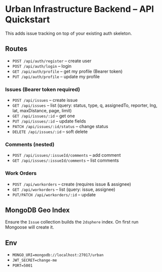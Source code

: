 
# Urban Infrastructure Backend – API Quickstart

This adds issue tracking on top of your existing auth skeleton.

## Routes

- `POST /api/auth/register` – create user
- `POST /api/auth/login` – login
- `GET /api/auth/profile` – get my profile (Bearer token)
- `PUT /api/auth/profile` – update my profile

### Issues (Bearer token required)
- `POST /api/issues` – create issue
- `GET /api/issues` – list (query: status, type, q, assignedTo, reporter, lng, lat, maxDistance, page, limit)
- `GET /api/issues/:id` – get one
- `PUT /api/issues/:id` – update fields
- `PATCH /api/issues/:id/status` – change status
- `DELETE /api/issues/:id` – soft delete

### Comments (nested)
- `POST /api/issues/:issueId/comments` – add comment
- `GET /api/issues/:issueId/comments` – list comments

### Work Orders
- `POST /api/workorders` – create (requires issue & assignee)
- `GET /api/workorders` – list (query: issue, assignee)
- `PUT/PATCH /api/workorders/:id` – update

## MongoDB Geo Index
Ensure the `Issue` collection builds the `2dsphere` index. On first run Mongoose will create it.

## Env
- `MONGO_URI=mongodb://localhost:27017/urban`
- `JWT_SECRET=change-me`
- `PORT=5001`


